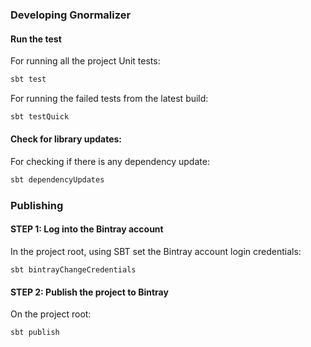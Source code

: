 ### Developing Gnormalizer

#### Run the test

For running all the project Unit tests:

```sh
sbt test
```

For running the failed tests from the latest build:

```sh
sbt testQuick
```

#### Check for library updates:

For checking if there is any dependency update:

```sh
sbt dependencyUpdates
```

### Publishing

#### STEP 1: Log into the Bintray account

In the project root, using SBT set the Bintray account login credentials:

```
sbt bintrayChangeCredentials
```

#### STEP 2: Publish the project to Bintray

On the project root:

```
sbt publish
```
